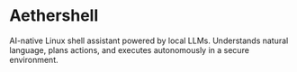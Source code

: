 # Aethershell
AI-native Linux shell assistant powered by local LLMs. Understands natural language, plans actions, and executes autonomously in a secure environment.
